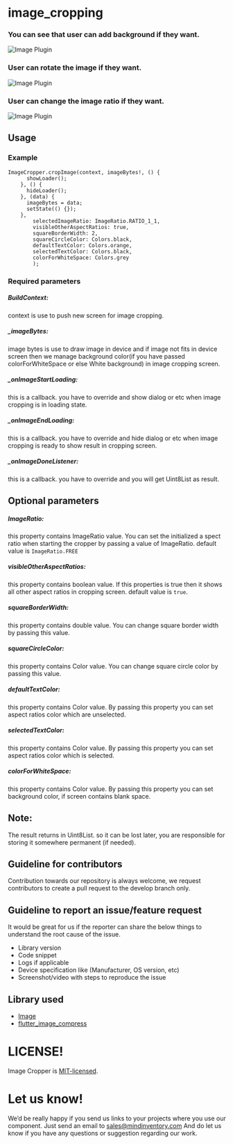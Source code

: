 # image_cropping

### You can see that user can add background if they want. 
![Image Plugin](https://github.com/Mindinventory/image_cropping/blob/master/assets/image_plugin_1.gif)

### User can rotate the image if they want.
![Image Plugin](https://github.com/Mindinventory/image_cropping/blob/master/assets/image_plugin_1.gif)

### User can change the image ratio if they want.
![Image Plugin](https://github.com/Mindinventory/image_cropping/blob/master/assets/image_plugin_1.gif)


## Usage

### Example
    ImageCropper.cropImage(context, imageBytes!, () {
          showLoader();
        }, () {
          hideLoader();
        }, (data) {
          imageBytes = data;
          setState(() {});
        },
            selectedImageRatio: ImageRatio.RATIO_1_1,
            visibleOtherAspectRatios: true,
            squareBorderWidth: 2,
            squareCircleColor: Colors.black,
            defaultTextColor: Colors.orange,
            selectedTextColor: Colors.black,
            colorForWhiteSpace: Colors.grey
			);

### Required parameters

##### BuildContext:
context is use to push new screen for image cropping.

##### _imageBytes:
image bytes is use to draw image in device and if image not fits in device screen then we manage background color(if you have passed colorForWhiteSpace or else White background) in image cropping screen.

##### _onImageStartLoading:
this is a callback. you have to override and show dialog or etc when image cropping is in loading state.

##### _onImageEndLoading:
this is a callback. you have to override and hide dialog or etc when image cropping is ready to show result in cropping screen.

##### _onImageDoneListener:
this is a callback. you have to override and you will get Uint8List as result.

## Optional parameters

##### ImageRatio:
this property contains ImageRatio value. You can set the initialized a  spect ratio when starting the cropper by passing a value of ImageRatio. default value is `ImageRatio.FREE`

##### visibleOtherAspectRatios:
this property contains boolean value. If this properties is true then it shows all other aspect ratios in cropping screen. default value is `true`.

##### squareBorderWidth:
this property contains double value. You can change square border width by passing this value.

##### squareCircleColor:
this property contains Color value. You can change square circle color by passing this value.

#####  defaultTextColor:
this property contains Color value. By passing this property you can set aspect ratios color which are unselected.

##### selectedTextColor:
this property contains Color value. By passing this property you can set aspect ratios color which is selected.

##### colorForWhiteSpace:
this property contains Color value. By passing this property you can set background color, if screen contains blank space.


## Note:
The result returns in Uint8List. so it can be lost later, you are responsible for storing it somewhere permanent (if needed).

## Guideline for contributors
Contribution towards our repository is always welcome, we request contributors to create a pull request to the develop branch only.

## Guideline to report an issue/feature request
It would be great for us if the reporter can share the below things to understand the root cause of the issue.
- Library version
- Code snippet
- Logs if applicable
- Device specification like (Manufacturer, OS version, etc)
- Screenshot/video with steps to reproduce the issue

## Library used
- [Image](https://pub.dev/packages/image "Image")
- [flutter_image_compress](https://pub.dev/packages/flutter_image_compress "flutter_image_compress")

# LICENSE!
Image Cropper is [MIT-licensed](https://github.com/Mindinventory/image_cropping/blob/master/LICENSE "MIT-licensed").

# Let us know!
We’d be really happy if you send us links to your projects where you use our component. Just send an email to sales@mindinventory.com And do let us know if you have any questions or suggestion regarding our work.